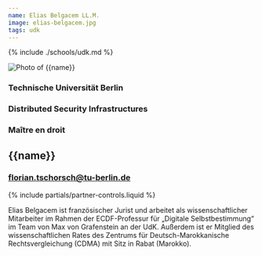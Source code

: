 ```yaml
---
name: Elias Belgacem LL.M.
image: elias-belgacem.jpg
tags: udk
---
```


{% include ./schools/udk.md %}

<div class="component-partner">

![Photo of {{name}}](/assets/images/{{image}})

<div>

### Technische Universität Berlin

### Distributed Security Infrastructures

### Maître en droit 

## {{name}}

### florian.tschorsch@tu-berlin.de


</div>
{% include partials/partner-controls.liquid %}
</div>

Elias Belgacem ist französischer Jurist und arbeitet als wissenschaftlicher Mitarbeiter im Rahmen der ECDF-Professur für „Digitale Selbstbestimmung“ im Team von Max von Grafenstein an der UdK. Außerdem ist er Mitglied des wissenschaftlichen Rates des Zentrums für Deutsch-Marokkanische Rechtsvergleichung (CDMA) mit Sitz in Rabat (Marokko).